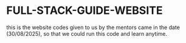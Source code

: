 # FULL-STACK-GUIDE-WEBSITE
this is the website codes given to us by the mentors came in the date (30/08/2025), so that we could run this code and learn anytime.
